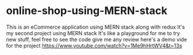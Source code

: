 # online-shop-using-MERN-stack
This is an eCommerce application using MERN stack along with redux
It's my second project using MERN stack
It's like a playground for me to try new stuff, feel free to see the code give me any review
here's a demo vide for the project https://www.youtube.com/watch?v=1Me9hHrtWV4&t=13s
